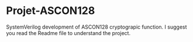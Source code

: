 # Projet-ASCON128
SystemVerilog development of ASCON128 cryptograpic function.
I suggest you read the Readme file to understand the project.
